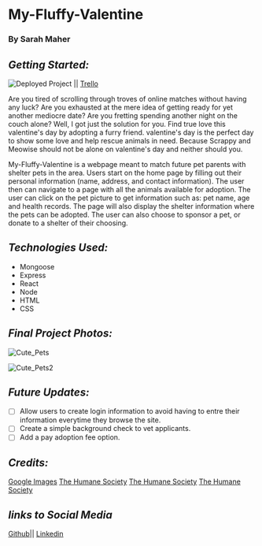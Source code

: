 # My-Fluffy-Valentine

### By Sarah Maher

## **_Getting Started:_**

![Deployed Project](https://github.com/mahers12/My-Fluffy-Valentine) || [Trello](https://trello.com/invite/b/aBXh0y6X/ATTI273a519f4c8712a0f3da5e61499d0afe43A8C977/my-fluffy-valentine)

Are you tired of scrolling through troves of online matches without having any luck? Are you exhausted at the mere idea of getting ready for yet another mediocre date? Are you fretting spending another night on the couch alone? Well, I got just the solution for you. Find true love this valentine's day by adopting a furry friend. valentine's day is the perfect day to show some love and help rescue animals in need. Because Scrappy and Meowise should not be alone on valentine's day and neither should you.

My-Fluffy-Valentine is a webpage meant to match future pet parents with shelter pets in the area. Users start on the home page by filling out their personal information (name, address, and contact information). The user then can navigate to a page with all the animals available for adoption. The user can click on the pet picture to get information such as: pet name, age and health records. The page will also display the shelter information where the pets can be adopted. The user can also choose to sponsor a pet, or donate to a shelter of their choosing.

## **_Technologies Used:_**

- Mongoose
- Express
- React
- Node
- HTML
- CSS

## **_Final Project Photos:_**

![Cute_Pets](https://i.imgur.com/h9BfxAr.png)

![Cute_Pets2](https://i.imgur.com/RDXrzhW.png)

## **_Future Updates:_**

- [ ] Allow users to create login information to avoid having to entre their information everytime they browse the site.
- [ ] Create a simple background check to vet applicants.
- [ ] Add a pay adoption fee option.

## **_Credits:_**

<a href="https://www.google.com/" target="_blank">Google Images</a>
<a href="https://www.humanesociety.org/resources/top-reasons-adopt-pet">The Humane Society</a>
<a href="https://www.w3schools.com/css/css_grid.asp">The Humane Society</a>
<a href="https://www.geeksforgeeks.org/css-cheat-sheet-a-basic-guide-to-css/#Background%20Properties">The Humane Society</a>

## **_links to Social Media_**

[Github](https://github.com/mahers12)|| [Linkedin](https://www.linkedin.com/in/sarah-maher-8a6865255/)
